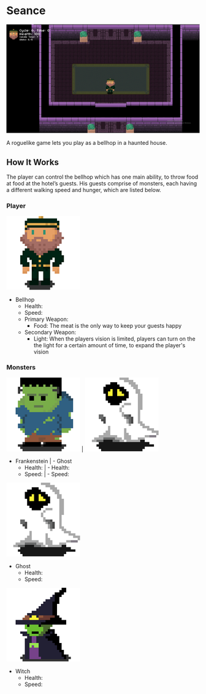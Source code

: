 # Seance
<p align="center">
  <img width="750" src="entities/img/_github_readme/map.png">
</p>
A roguelike game lets you play as a bellhop in a haunted house.

## How It Works

The player can control the bellhop which has one main ability, to throw food at food at the hotel’s guests. His guests comprise of monsters, each having a different walking speed and hunger, which are listed below.

### Player

![](entities/img/_github_readme/bellhop.png)
- Bellhop
  - Health:
  - Speed:
  - Primary Weapon:
    - Food: The meat is the only way to keep your guests happy
  - Secondary Weapon:
    - Light: When the players vision is limited, players can turn on the the light for a certain amount of time, to expand the player's vision

### Monsters

![](entities/img/_github_readme/frankenstein.png) | ![](entities/img/_github_readme/ghost.png)
- Frankenstein | - Ghost
  - Health: |  - Health:
  - Speed: |  - Speed: 
  
![](entities/img/_github_readme/ghost.png)
- Ghost
  - Health:
  - Speed:

![](entities/img/_github_readme/witch.png)
- Witch
  - Health:
  - Speed:  
